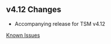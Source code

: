 ## v4.12 Changes

* Accompanying release for TSM v4.12

[Known Issues](http://support.tradeskillmaster.com/display/KB/TSM4+Currently+Known+Issues)
